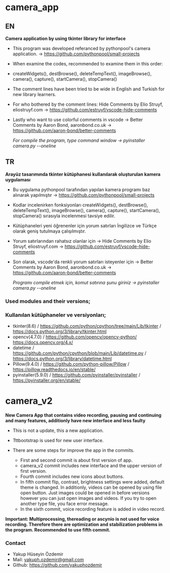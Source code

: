 # camera_app
## EN
**Camera application by using tkinter library for interface**

 - This program was developed referanced by pythonpool's camera application. -> https://github.com/pythonpool/small-projects
 - When examine the codes, recommended to examine them in this order: 
 - createWidgets(), destBrowse(), deleteTempText(), imageBrowse(), camera(), capture(), startCamera(), stopCamera()
 - The comment lines have been tried to be wide in English and Turkish for new library learners.
 - For who bothered by the comment lines: Hide Comments by Elio Struyf, eliostruyf.com -> https://github.com/estruyf/vscode-hide-comments
 - Lastly who want to use colorful comments in vscode -> Better Comments by Aaron Bond, aaronbond.co.uk -> https://github.com/aaron-bond/better-comments

    _For compile the program, type command window -> pyinstaller camera.py --oneline_

## TR
**Arayüz tasarımında tkinter kütüphanesi kullanılarak oluşturulan kamera uygulaması**

  - Bu uygulama pythonpool tarafından yapılan kamera programı baz alınarak yapılmıştır -> https://github.com/pythonpool/small-projects
  - Kodlar incelenirken fonksiyonları createWidgets(), destBrowse(), deleteTempText(), imageBrowse(), camera(), capture(), startCamera(), stopCamera() sırasıyla incelenmesi tavsiye edilir.
  - Kütüphaneleri yeni öğrenenler için yorum satırları İngilizce ve Türkçe olarak geniş tutulmaya çalışılmıştır. 
  - Yorum satırlarından rahatsız olanlar için -> Hide Comments by Elio Struyf, eliostruyf.com -> https://github.com/estruyf/vscode-hide-comments
  - Son olarak, vscode'da renkli yorum satırları isteyenler için -> Better Comments by Aaron Bond, aaronbond.co.uk -> https://github.com/aaron-bond/better-comments

    _Programı compile etmek için, komut satırına şunu giriniz -> pyinstaller camera.py --oneline_


### Used modules and their versions;
### Kullanılan kütüphaneler ve versiyonları;
 * tkinter(8.6) / https://github.com/python/cpython/tree/main/Lib/tkinter / https://docs.python.org/3/library/tkinter.html
 * opencv(4.7.0) / https://github.com/opencv/opencv-python/  https://docs.opencv.org/4.x/
 * datetime / https://github.com/python/cpython/blob/main/Lib/datetime.py / https://docs.python.org/3/library/datetime.html
 * Pillow(9.4.0) / https://github.com/python-pillow/Pillow / https://pillow.readthedocs.io/en/stable/
 * pyinstaller(5.9.0) / https://github.com/pyinstaller/pyinstaller / https://pyinstaller.org/en/stable/


# camera_v2
**New Camera App that contains video recording, pausing and continuing and many features, additionly have new interface and less faulty**

  - This is not a update, this a new application.
  - Tttbootstrap is used for new user interface.

  - There are some steps for improve the app in the commits.
    - First and second commit is about first version of app.
    - camera_v2 commit includes new interface and the upper version of first version.
    - Fourth commit includes new icons about buttons.
    - In fifth commit flip, contrast, brightness settings were added, default theme is changed. In additionly, videos can be opened by using file open button. Just images could be opened in before versions however you can just open images and videos. If you try to open another type file, you face error message.
    - In the sixth commit, voice recording feature is added in video record.

**Important: Multiprocessing, thereading or ascynio is not used for voice recording. Therefore there are optimization and stabilization problems in the program. Recommended to use fifth commit.** 

### Contact 
- Yakup Hüseyin Özdemir
- Mail: yakuph.ozdemir@gmail.com
- Github: https://github.com/yakuphozdemir